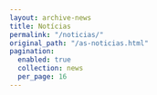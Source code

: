 ```yaml
---
layout: archive-news
title: Notícias
permalink: "/noticias/"
original_path: "/as-noticias.html"
pagination:
  enabled: true
  collection: news
  per_page: 16
---
```

